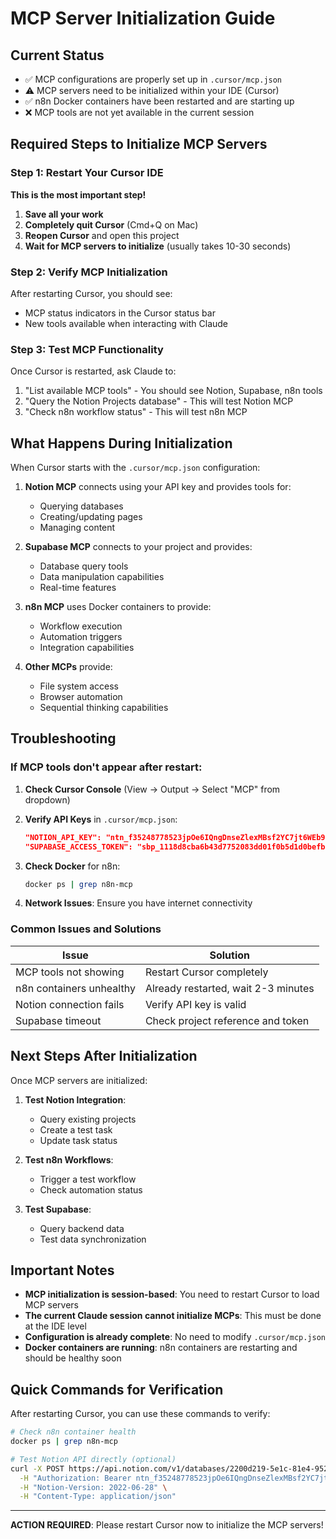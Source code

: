 # MCP Server Initialization Guide

## Current Status
- ✅ MCP configurations are properly set up in `.cursor/mcp.json`
- ⚠️ MCP servers need to be initialized within your IDE (Cursor)
- ✅ n8n Docker containers have been restarted and are starting up
- ❌ MCP tools are not yet available in the current session

## Required Steps to Initialize MCP Servers

### Step 1: Restart Your Cursor IDE
**This is the most important step!**

1. **Save all your work**
2. **Completely quit Cursor** (Cmd+Q on Mac)
3. **Reopen Cursor** and open this project
4. **Wait for MCP servers to initialize** (usually takes 10-30 seconds)

### Step 2: Verify MCP Initialization
After restarting Cursor, you should see:
- MCP status indicators in the Cursor status bar
- New tools available when interacting with Claude

### Step 3: Test MCP Functionality
Once Cursor is restarted, ask Claude to:
1. "List available MCP tools" - You should see Notion, Supabase, n8n tools
2. "Query the Notion Projects database" - This will test Notion MCP
3. "Check n8n workflow status" - This will test n8n MCP

## What Happens During Initialization

When Cursor starts with the `.cursor/mcp.json` configuration:

1. **Notion MCP** connects using your API key and provides tools for:
   - Querying databases
   - Creating/updating pages
   - Managing content

2. **Supabase MCP** connects to your project and provides:
   - Database query tools
   - Data manipulation capabilities
   - Real-time features

3. **n8n MCP** uses Docker containers to provide:
   - Workflow execution
   - Automation triggers
   - Integration capabilities

4. **Other MCPs** provide:
   - File system access
   - Browser automation
   - Sequential thinking capabilities

## Troubleshooting

### If MCP tools don't appear after restart:

1. **Check Cursor Console** (View → Output → Select "MCP" from dropdown)
2. **Verify API Keys** in `.cursor/mcp.json`:
   ```json
   "NOTION_API_KEY": "ntn_f35248778523jpOe6IQngDnseZlexMBsf2YC7jt6WEb9NF"
   "SUPABASE_ACCESS_TOKEN": "sbp_1118d8cba6b43d7752083dd01f0b5d1d0befb270"
   ```

3. **Check Docker** for n8n:
   ```bash
   docker ps | grep n8n-mcp
   ```

4. **Network Issues**: Ensure you have internet connectivity

### Common Issues and Solutions

| Issue | Solution |
|-------|----------|
| MCP tools not showing | Restart Cursor completely |
| n8n containers unhealthy | Already restarted, wait 2-3 minutes |
| Notion connection fails | Verify API key is valid |
| Supabase timeout | Check project reference and token |

## Next Steps After Initialization

Once MCP servers are initialized:

1. **Test Notion Integration**:
   - Query existing projects
   - Create a test task
   - Update task status

2. **Test n8n Workflows**:
   - Trigger a test workflow
   - Check automation status

3. **Test Supabase**:
   - Query backend data
   - Test data synchronization

## Important Notes

- **MCP initialization is session-based**: You need to restart Cursor to load MCP servers
- **The current Claude session cannot initialize MCPs**: This must be done at the IDE level
- **Configuration is already complete**: No need to modify `.cursor/mcp.json`
- **Docker containers are running**: n8n containers are restarting and should be healthy soon

## Quick Commands for Verification

After restarting Cursor, you can use these commands to verify:

```bash
# Check n8n container health
docker ps | grep n8n-mcp

# Test Notion API directly (optional)
curl -X POST https://api.notion.com/v1/databases/2200d219-5e1c-81e4-9522-fba13a081601/query \
  -H "Authorization: Bearer ntn_f35248778523jpOe6IQngDnseZlexMBsf2YC7jt6WEb9NF" \
  -H "Notion-Version: 2022-06-28" \
  -H "Content-Type: application/json"
```

---

**ACTION REQUIRED**: Please restart Cursor now to initialize the MCP servers!